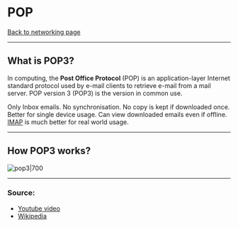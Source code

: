 # POP
[Back to networking page](Networking.md)
- --
## What is POP3?
In computing, the **Post Office Protocol** (POP) is an application-layer Internet standard protocol used by e-mail clients to retrieve e-mail from a mail server. POP version 3 (POP3) is the version in common use.

Only Inbox emails. No synchronisation. No copy is kept if downloaded once.
Better for single device usage. Can view downloaded emails even if offline.
[IMAP](IMAP.md) is much better for real world usage.
- --
## How POP3 works?
![pop3|700](https://www.gatevidyalay.com/wp-content/uploads/2018/09/Simple-Mail-Transfer-Protocol-1.png)
- --
### Source:
- [Youtube video](https://youtu.be/SBaARws0hy4)
- [Wikipedia](https://en.wikipedia.org/wiki/Post_Office_Protocol)